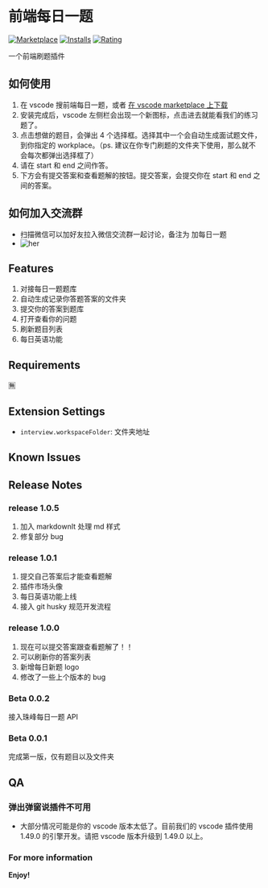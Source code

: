 # 前端每日一题

[![Marketplace](https://img.shields.io/visual-studio-marketplace/v/everest-architecture.front-end-daily-question.svg?label=Marketplace&style=for-the-badge&logo=visual-studio-code)](https://marketplace.visualstudio.com/items?itemName=everest-architecture.front-end-daily-question)
[![Installs](https://img.shields.io/visual-studio-marketplace/i/everest-architecture.front-end-daily-question.svg?style=for-the-badge)](https://marketplace.visualstudio.com/items?itemName=everest-architecture.front-end-daily-question)
[![Rating](https://img.shields.io/visual-studio-marketplace/stars/everest-architecture.front-end-daily-question.svg?style=for-the-badge)](https://marketplace.visualstudio.com/items?itemName=giscafer.leek-fund)

一个前端刷题插件

## 如何使用

1. 在 vscode 搜前端每日一题，或者 [在 vscode marketplace 上下载](https://marketplace.visualstudio.com/items?itemName=everest-architecture.front-end-daily-question)
2. 安装完成后，vscode 左侧栏会出现一个新图标，点击进去就能看我们的练习题了。
3. 点击想做的题目，会弹出 4 个选择框。选择其中一个会自动生成面试题文件，到你指定的 workplace。（ps. 建议在你专门刷题的文件夹下使用，那么就不会每次都弹出选择框了）
4. 请在 start 和 end 之间作答。
5. 下方会有提交答案和查看题解的按钮。提交答案，会提交你在 start 和 end 之间的答案。

## 如何加入交流群

- 扫描微信可以加好友拉入微信交流群一起讨论，备注为 加每日一题
- ![her](https://img.zhufengpeixun.com/her.jpg)

## Features

1. 对接每日一题题库
2. 自动生成记录你答题答案的文件夹
3. 提交你的答案到题库
4. 打开查看你的问题
5. 刷新题目列表
6. 每日英语功能

## Requirements

🈚️

## Extension Settings

- `interview.workspaceFolder`: 文件夹地址

## Known Issues

## Release Notes

### release 1.0.5

1. 加入 markdownIt 处理 md 样式
2. 修复部分 bug

### release 1.0.1

1. 提交自己答案后才能查看题解
2. 插件市场头像
3. 每日英语功能上线
4. 接入 git husky 规范开发流程

### release 1.0.0

1. 现在可以提交答案跟查看题解了！！
2. 可以刷新你的答案列表
3. 新增每日新题 logo
4. 修改了一些上个版本的 bug

### Beta 0.0.2

接入珠峰每日一题 API

### Beta 0.0.1

完成第一版，仅有题目以及文件夹

## QA

### 弹出弹窗说插件不可用

- 大部分情况可能是你的 vscode 版本太低了。目前我们的 vscode 插件使用 1.49.0 的引擎开发。请把 vscode 版本升级到 1.49.0 以上。

### For more information

**Enjoy!**
